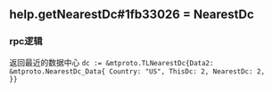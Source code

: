 ## help.getNearestDc#1fb33026 = NearestDc
### rpc逻辑
返回最近的数据中心
<code>dc := &mtproto.TLNearestDc{Data2: &mtproto.NearestDc_Data{
		Country:   "US",
		ThisDc:    2,
		NearestDc: 2,
	}}</code>